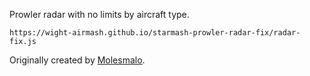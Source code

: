 Prowler radar with no limits by aircraft type.

```
https://wight-airmash.github.io/starmash-prowler-radar-fix/radar-fix.js
```

Originally created by [Molesmalo](https://github.com/Molesmalo/StarWarsMod4AirMash).

